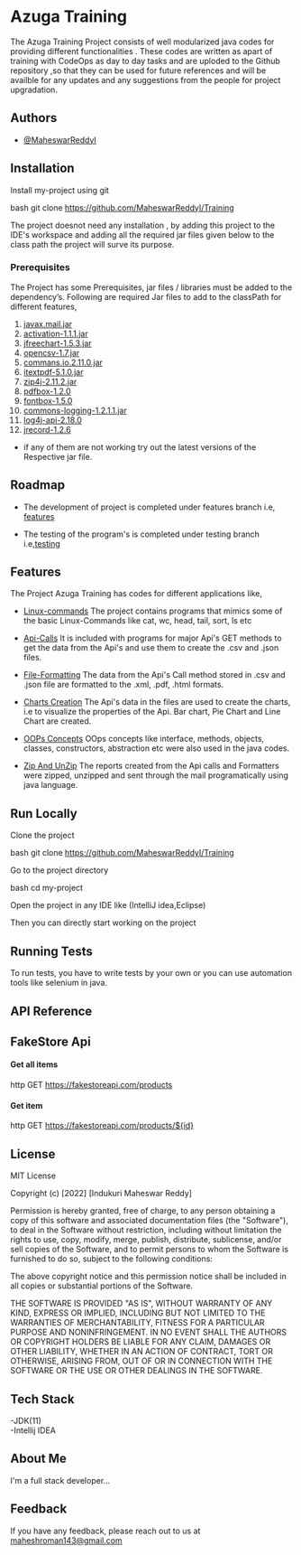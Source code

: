 # Azuga Training 

The Azuga Training Project consists of well modularized java codes for providing different functionalities . These codes are written as apart of training with CodeOps as day to day tasks and are uploded to the Github repository ,so that they can be used for future references and will be availble for any updates and any suggestions from the people for project upgradation.


## Authors

- [@MaheswarReddyI](https://github.com/MaheswarReddyI)


## Installation

Install my-project using git

bash
  git clone https://github.com/MaheswarReddyI/Training
  


The project doesnot need any installation , by adding this project to the IDE's workspace and adding all the required jar files given below to the class path the project will surve its purpose.
### Prerequisites 
The Project has some Prerequisites, jar files / libraries must be added to the dependency’s. Following are required Jar files to add to the classPath for different features,

1. [javax.mail.jar](https://jar-download.com/artifacts/com.sun.mail/javax.mail/1.6.1/source-code)
3. [activation-1.1.1.jar](https://jar-download.com/artifacts/javax.activation/activation/1.1.1/source-code)
4. [jfreechart-1.5.3.jar](https://search.maven.org/artifact/org.jfree/jfreechart/1.5.3/jar)
6. [opencsv-1.7.jar](https://jar-download.com/?search_box=opencsv-1.7)
7. [commans.io.2.11.0.jar](https://mvnrepository.com/artifact/commons-io/commons-io/2.11.0)
8. [itextpdf-5.1.0.jar](https://mvnrepository.com/artifact/com.itextpdf/itextpdf/5.1.0)
9. [zip4j-2.11.2.jar](https://mvnrepository.com/artifact/net.lingala.zip4j/zip4j/2.11.2)
10. [pdfbox-1.2.0](http://www.java2s.com/Code/Jar/p/Downloadpdfbox120jar.htm)
11. [fontbox-1.5.0](http://www.java2s.com/Code/Jar/f/Downloadfontbox150jar.htm)
12. [commons-logging-1.2.1.1.jar](http://www.java2s.com/Code/Jar/c/Downloadcommonslogging1211jar.htm)
11. [log4j-api-2.18.0](https://mvnrepository.com/artifact/org.apache.logging.log4j/log4j-api)
12. [jrecord-1.2.6](https://mvnrepository.com/artifact/com.ksc.mission.base/jrecord/1.2.6.1)

- if any of them are not working try out the latest versions of the Respective jar file.

    
## Roadmap

- The development of project is completed under features branch i.e, [features](https://github.com/MaheswarReddyI/Training/tree/Features)


- The testing of the program's is completed under testing branch i.e,[testing](https://github.com/MaheswarReddyI/Training/tree/testing)

## Features

The Project Azuga Training has codes for different applications like,
- [Linux-commands](https://github.com/MaheswarReddyI/Training/tree/Features)
The project contains programs that mimics some of the basic Linux-Commands like cat, wc, head, tail, sort, ls etc

- [Api-Calls](https://github.com/MaheswarReddyI/Training/tree/Features)
It is included with programs for major Api's GET methods to get the data from the Api's and use them to create the .csv and .json files. 

- [File-Formatting](https://github.com/MaheswarReddyI/Training/tree/Features)
The data from the Api's Call method stored in .csv and .json file are formatted to the .xml, .pdf, .html formats.

- [Charts Creation](https://github.com/MaheswarReddyI/Training/tree/Features)
The Api's data in the files are used to create the charts, i.e to visualize the properties of the Api. Bar chart, Pie Chart and Line Chart are created.

- [OOPs Concepts](https://github.com/MaheswarReddyI/Training/tree/Features)
OOps concepts like interface, methods, objects, classes, constructors, abstraction etc were also used in the java codes.

- [Zip And UnZip](https://github.com/MaheswarReddyI/Training/tree/Features)
The reports created from the Api calls and Formatters were zipped, unzipped and sent through the mail programatically using java language.

## Run Locally

Clone the project

bash
  git clone https://github.com/MaheswarReddyI/Training


Go to the project directory

bash
  cd my-project


Open the project in any IDE like (IntelliJ idea,Eclipse)

Then you can directly start working on the project




## Running Tests

To run tests, you have to write tests by your own or you can use automation tools like selenium in java.



## API Reference

## FakeStore Api
#### Get all items

http GET https://fakestoreapi.com/products


#### Get item

http  GET https://fakestoreapi.com/products/${id}


## License

MIT License

Copyright (c) [2022] [Indukuri Maheswar Reddy]

Permission is hereby granted, free of charge, to any person obtaining a copy
of this software and associated documentation files (the "Software"), to deal
in the Software without restriction, including without limitation the rights
to use, copy, modify, merge, publish, distribute, sublicense, and/or sell
copies of the Software, and to permit persons to whom the Software is
furnished to do so, subject to the following conditions:

The above copyright notice and this permission notice shall be included in all
copies or substantial portions of the Software.

THE SOFTWARE IS PROVIDED "AS IS", WITHOUT WARRANTY OF ANY KIND, EXPRESS OR
IMPLIED, INCLUDING BUT NOT LIMITED TO THE WARRANTIES OF MERCHANTABILITY,
FITNESS FOR A PARTICULAR PURPOSE AND NONINFRINGEMENT. IN NO EVENT SHALL THE
AUTHORS OR COPYRIGHT HOLDERS BE LIABLE FOR ANY CLAIM, DAMAGES OR OTHER
LIABILITY, WHETHER IN AN ACTION OF CONTRACT, TORT OR OTHERWISE, ARISING FROM,
OUT OF OR IN CONNECTION WITH THE SOFTWARE OR THE USE OR OTHER DEALINGS IN THE
SOFTWARE.


## Tech Stack

-JDK(11)\
-Intellij IDEA


## About Me
I'm a full stack developer...


## Feedback

If you have any feedback, please reach out to us at maheshroman143@gmail.com

